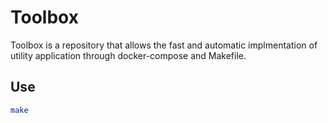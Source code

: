 # Toolbox

Toolbox is a repository that allows the fast and automatic implmentation of utility application through docker-compose and Makefile.

## Use

```bash
make
```